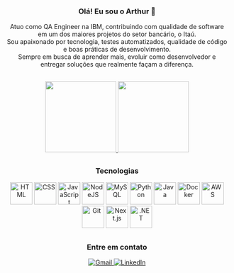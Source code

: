 <h3 align="center">Olá! Eu sou o Arthur 👋</h3>

<p align="center">
  Atuo como QA Engineer na IBM, contribuindo com qualidade de software em um dos maiores projetos do setor bancário, o Itaú. <br>
  Sou apaixonado por tecnologia, testes automatizados, qualidade de código e boas práticas de desenvolvimento.<br>
  Sempre em busca de aprender mais, evoluir como desenvolvedor e entregar soluções que realmente façam a diferença.
</p>

##

<div align="center">
  <a href="https://github.com/ArthurAraujo05">
    <img height="160em" src="https://github-readme-stats.vercel.app/api?username=ArthurAraujo05&show_icons=true&theme=radical&include_all_commits=true&count_private=true"/>
    <img height="160em" src="https://github-readme-stats.vercel.app/api/top-langs/?username=ArthurAraujo05&layout=compact&langs_count=7&theme=radical"/>
  </a>
</div>

##

<h3 align="center">Tecnologias</h3>

<p align="center">
  <img src="https://cdn.icon-icons.com/icons2/2107/PNG/512/file_type_html_icon_130541.png" height="50" alt="HTML">
  <img src="https://cdn.icon-icons.com/icons2/2107/PNG/512/file_type_css_icon_130661.png" height="50" alt="CSS">
  <img src="https://cdn.icon-icons.com/icons2/2107/PNG/512/file_type_js_official_icon_130509.png" height="50" alt="JavaScript">
  <img src="https://cdn.icon-icons.com/icons2/2107/PNG/512/file_type_node_icon_130301.png" height="50" alt="NodeJS">
  <img src="https://cdn.icon-icons.com/icons2/2415/PNG/512/mysql_original_wordmark_logo_icon_146417.png" height="50" alt="MySQL">
  <img src="https://cdn.icon-icons.com/icons2/2107/PNG/512/file_type_python_icon_130221.png" height="50" alt="Python">
  <img src="https://cdn.icon-icons.com/icons2/2107/PNG/512/file_type_java_icon_130540.png" height="50" alt="Java">
  <img src="https://cdn.icon-icons.com/icons2/2107/PNG/512/docker_icon_130643.png" height="50" alt="Docker">
  <img src="https://cdn.icon-icons.com/icons2/2107/PNG/512/amazon_aws_icon_130931.png" height="50" alt="AWS">
  <img src="https://cdn.icon-icons.com/icons2/2107/PNG/512/git_icon_130581.png" height="50" alt="Git">
  <img src="https://cdn.icon-icons.com/icons2/2107/PNG/512/nextjs_icon_130936.png" height="50" alt="Next.js">
  <img src="https://cdn.icon-icons.com/icons2/2415/PNG/512/dot_net_original_wordmark_logo_icon_146545.png" height="50" alt=".NET">
</p>

##

<h3 align="center">Entre em contato</h3>

<p align="center">
  <a href="mail:arthurguiaraujo123@gmail.com" target="_blank">
    <img src="https://img.shields.io/badge/Gmail-D14836?style=for-the-badge&logo=gmail&logoColor=white" alt="Gmail">
  </a>
  <a href="https://www.linkedin.com/in/arthur-araujo-7bb8041a9/" target="_blank">
    <img src="https://img.shields.io/badge/-LinkedIn-%230077B5?style=for-the-badge&logo=linkedin&logoColor=white" alt="LinkedIn">
  </a>
</p>
